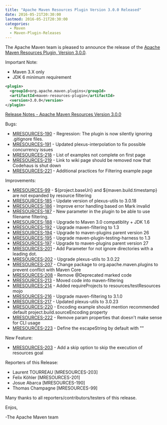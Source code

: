 ```yaml
---
title: "Apache Maven Resources Plugin Version 3.0.0 Released"
date: 2016-05-21T20:30:00
lastmod: 2016-05-21T20:30:00
categories:
  - Maven
  - Maven-Plugin-Releases
---
```

The Apache Maven team is pleased to announce the release of the 
[Apache Maven Resources Plugin, Version 3.0.0](https://maven.apache.org/plugins/maven-resources-plugin).


Important Note: 

 * Maven 3.X only
 * JDK 6 minimum requirement


```xml
<plugin>
  <groupId>org.apache.maven.plugins</groupId>
  <artifactId>maven-resources-plugin</artifactId>
  <version>3.0.0</version>
</plugin>
```

<!-- more -->

[Release Notes - Apache Maven Resources Version 3.0.0](https://issues.apache.org/jira/secure/ReleaseNote.jspa?projectId=12317827&version=12331252)


Bugs:

 * [MRESOURCES-190](https://issues.apache.org/jira/browse/MRESOURCES-190) - Regression: The plugin is now silently ignoring .gitignore files.
 * [MRESOURCES-191](https://issues.apache.org/jira/browse/MRESOURCES-191) - Updated plexus-interpolation to fix possible concurrency issues
 * [MRESOURCES-218](https://issues.apache.org/jira/browse/MRESOURCES-218) - List of examples not complete on first page
 * [MRESOURCES-219](https://issues.apache.org/jira/browse/MRESOURCES-219) - Link to wiki page should be removed now that Codehaus is shut down
 * [MRESOURCES-221](https://issues.apache.org/jira/browse/MRESOURCES-221) - Additional practices for Filtering example page

Improvements:

 * [MRESOURCES-99](https://issues.apache.org/jira/browse/MRESOURCES-99) - ${project.baseUri} and ${maven.build.timestamp} are not expanded by resource filtering
 * [MRESOURCES-185](https://issues.apache.org/jira/browse/MRESOURCES-185) - Update version of plexus-utils to 3.0.18
 * [MRESOURCES-186](https://issues.apache.org/jira/browse/MRESOURCES-186) - Improve error handling based on Mark invalid
 * [MRESOURCES-187](https://issues.apache.org/jira/browse/MRESOURCES-187) - New parameter in the plugin to be able to use filename filtering.
 * [MRESOURCES-188](https://issues.apache.org/jira/browse/MRESOURCES-188) - Upgrade to Maven 3.0 compatiblity + JDK 1.6
 * [MRESOURCES-192](https://issues.apache.org/jira/browse/MRESOURCES-192) - Upgrade maven-filtering to 1.3
 * [MRESOURCES-194](https://issues.apache.org/jira/browse/MRESOURCES-194) - Upgrade to maven-plugins parent version 26
 * [MRESOURCES-195](https://issues.apache.org/jira/browse/MRESOURCES-195) - Upgrade maven-plugin-testing-harness to 1.3
 * [MRESOURCES-197](https://issues.apache.org/jira/browse/MRESOURCES-197) - Upgrade to maven-plugins parent version 27
 * [MRESOURCES-201](https://issues.apache.org/jira/browse/MRESOURCES-201) - Add Parameter for not ignore directories with a leading dot.
 * [MRESOURCES-202](https://issues.apache.org/jira/browse/MRESOURCES-202) - Upgrade plexus-utils to 3.0.22
 * [MRESOURCES-207](https://issues.apache.org/jira/browse/MRESOURCES-207) - Change package to org.apache.maven.plugins to prevent conflict with Maven Core
 * [MRESOURCES-208](https://issues.apache.org/jira/browse/MRESOURCES-208) - Remove @Deprecated marked code
 * [MRESOURCES-213](https://issues.apache.org/jira/browse/MRESOURCES-213) - Moved code into maven-filtering
 * [MRESOURCES-214](https://issues.apache.org/jira/browse/MRESOURCES-214) - Added requireProjects to resources/testResources mojo
 * [MRESOURCES-216](https://issues.apache.org/jira/browse/MRESOURCES-216) - Upgrade maven-filtering to 3.1.0
 * [MRESOURCES-217](https://issues.apache.org/jira/browse/MRESOURCES-217) - Updated plexus-utils to 3.0.23
 * [MRESOURCES-220](https://issues.apache.org/jira/browse/MRESOURCES-220) - Encoding example should mention recommended default project.build.sourceEncoding property
 * [MRESOURCES-222](https://issues.apache.org/jira/browse/MRESOURCES-222) - Remove param properties that doesn't make sense for CLI usage
 * [MRESOURCES-223](https://issues.apache.org/jira/browse/MRESOURCES-223) - Define the escapeString by default with "\"

New Feature:

 * [MRESOURCES-203](https://issues.apache.org/jira/browse/MRESOURCES-203) - Add a skip option to skip the execution of resources goal

Reporters of this Release:

 * Laurent TOURREAU [MRESOURCES-203]
 * Felix Köhler [MRESOURCES-201]
 * Josue Abarca [MRESOURCES-190]
 * Thomas Champagne [MRESOURCES-99]

Many thanks to all reporters/contributors/testers of this release.

Enjos,
 
-The Apache Maven team
